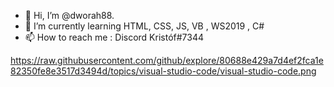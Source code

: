 - 👋 Hi, I’m @dworah88.
- 🌱 I’m currently learning HTML, CSS, JS, VB , WS2019 , C#
- 📫 How to reach me : Discord Kristóf#7344


https://raw.githubusercontent.com/github/explore/80688e429a7d4ef2fca1e82350fe8e3517d3494d/topics/visual-studio-code/visual-studio-code.png
